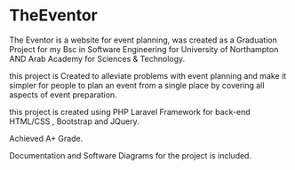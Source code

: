 # TheEventor
The Eventor is a website for event planning, was created as a Graduation Project for my Bsc in Software Engineering for University of Northampton AND Arab Academy 
for Sciences & Technology.

this project is Created to alleviate problems with event planning and make it simpler for people to plan an event from a single place by covering all
aspects of event preparation.

this project is created using PHP Laravel Framework for back-end
HTML/CSS , Bootstrap and JQuery.

Achieved A+ Grade.

Documentation and Software Diagrams for the project is included.

